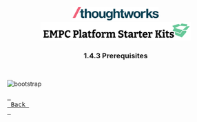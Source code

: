<div align="center">
	<p>
		<img alt="Thoughtworks Logo" src="https://raw.githubusercontent.com/ThoughtWorks-DPS/static/master/thoughtworks_flamingo_wave.png?sanitize=true" width=200 />
    <br />
		<img alt="DPS Title" src="https://raw.githubusercontent.com/ThoughtWorks-DPS/static/master/EMPCPlatformStarterKitsImage.png?sanitize=true" width=350/>
	</p>
  <h3>1.4.3 Prerequisites</h3>
</div>
<br />

![bootstrap](https://img.shields.io/badge/document-EarlyDraft-yellow.svg?style=for-the-badge&logo=markdown)  

[<kbd> <br> Back <br> </kbd>](architecture.md)
